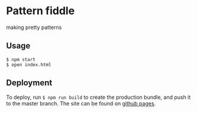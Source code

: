 # Pattern fiddle

making pretty patterns

## Usage

```
$ npm start
$ open index.html
```

## Deployment

To deploy, run `$ npm run build` to create the production bundle, and push it to the master branch.
The site can be found on [github pages](https://matthewburstein.github.io/pattern-fiddle/).